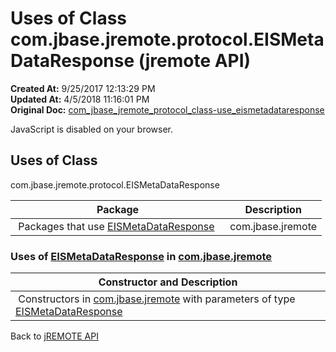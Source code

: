 # Uses of Class com.jbase.jremote.protocol.EISMetaDataResponse (jremote API)

**Created At:** 9/25/2017 12:13:29 PM  
**Updated At:** 4/5/2018 11:16:01 PM  
**Original Doc:** [com_jbase_jremote_protocol_class-use_eismetadataresponse](https://docs.jbase.com/39271-class-use/com_jbase_jremote_protocol_class-use_eismetadataresponse)  

<!--<br>    try {<br>        if (location.href.indexOf('is-external=true') == -1) {<br>            parent.document.title="Uses of Class com.jbase.jremote.protocol.EISMetaDataResponse (jremote   API)";<br>        }<br>    }<br>    catch(err) {<br>    }<br>//-->
JavaScript is disabled on your browser.



<!--<br>  allClassesLink = document.getElementById("allclasses\_navbar\_top");<br>  if(window==top) {<br>    allClassesLink.style.display = "block";<br>  }<br>  else {<br>    allClassesLink.style.display = "none";<br>  }<br>  //-->

## Uses of Class
com.jbase.jremote.protocol.EISMetaDataResponse

| Package<br> | Description<br> |
| --- | --- |
 Packages that use [EISMetaDataResponse](/39270-protocol/com_jbase_jremote_protocol_eismetadataresponse "class in com.jbase.jremote.protocol")  | com.jbase.jremote<br> |  <br> |





### Uses of [EISMetaDataResponse](/39270-protocol/com_jbase_jremote_protocol_eismetadataresponse "class in com.jbase.jremote.protocol") in [com.jbase.jremote](/30312-jagent/jremote-api)


| Constructor and Description<br> |
| --- |
 Constructors in [com.jbase.jremote](/30312-jagent/jremote-api) with parameters of type [EISMetaDataResponse](/39270-protocol/com_jbase_jremote_protocol_eismetadataresponse "class in com.jbase.jremote.protocol")  | `EISMetaDataRepository(EISMetaDataResponse mdRespository)` <br> |

Back to [jREMOTE API](com_jbase_jremote_package-summary)
